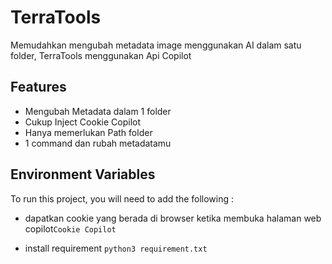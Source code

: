 
# TerraTools

Memudahkan mengubah metadata image menggunakan AI dalam satu folder, TerraTools menggunakan Api Copilot


## Features

- Mengubah Metadata dalam 1 folder
- Cukup Inject Cookie Copilot
- Hanya memerlukan Path folder
- 1 command dan rubah metadatamu 


## Environment Variables

To run this project, you will need to add the following :

- dapatkan cookie yang berada di browser ketika membuka halaman web copilot`Cookie Copilot`

- install requirement `python3 requirement.txt`

